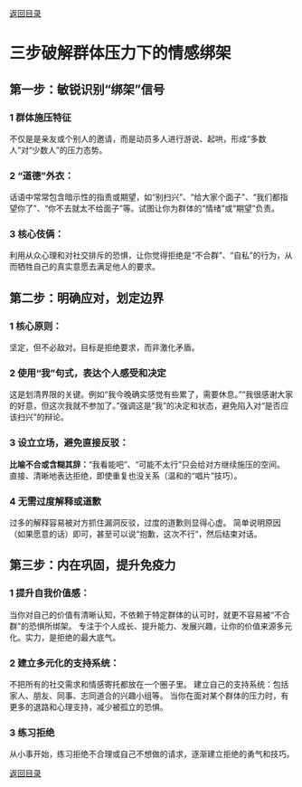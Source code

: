 [返回目录](/README.md)

# 三步破解群体压力下的情感绑架

## 第一步：敏锐识别“绑架”信号

### 1 群体施压特征

不仅是是亲友或个别人的邀请，而是动员多人进行游说、起哄，形成“多数人”对“少数人”的压力态势。

### 2 “道德”外衣：

话语中常常包含暗示性的指责或期望，如“别扫兴”、“给大家个面子”、“我们都指望你了”、“你不去就太不给面子”等。试图让你为群体的“情绪”或“期望”负责。

### 3 核心伎俩：

利用从众心理和对社交排斥的恐惧，让你觉得拒绝是“不合群”、“自私”的行为，从而牺牲自己的真实意愿去满足他人的要求。

## 第二步：明确应对，划定边界

### 1 核心原则：

坚定，但不必敌对。目标是拒绝要求，而非激化矛盾。

### 2 使用“我”句式，表达个人感受和决定

这是划清界限的关键。例如“我今晚确实感觉有些累了，需要休息。”“我很感谢大家的好意，但这次我就不参加了。”强调这是“我”的决定和状态，避免陷入对“是否应该扫兴”的辩论。

### 3 设立立场，避免直接反驳：

**比喻不合或含糊其辞：**“我看能吧”、“可能不太行”只会给对方继续施压的空间。
直接、清晰地表达拒绝，即使重复也没关系（温和的“唱片”技巧）。

### 4 无需过度解释或道歉

过多的解释容易被对方抓住漏洞反驳，过度的道歉则显得心虚。
简单说明原因（如果愿意的话）即可，甚至可以说“抱歉，这次不行”，然后结束对话。

## 第三步：内在巩固，提升免疫力

### 1 提升自我价值感：

当你对自己的价值有清晰认知，不依赖于特定群体的认可时，就更不容易被“不合群”的恐惧所绑架。
专注于个人成长、提升能力、发展兴趣，让你的价值来源多元化。实力，是拒绝的最大底气。

### 2 建立多元化的支持系统：

不把所有的社交需求和情感寄托都放在一个圈子里。
建立自己的支持系统：包括家人、朋友、同事、志同道合的兴趣小组等。
当你在面对某个群体的压力时，有更多的退路和心理支持，减少被孤立的恐惧。

### 3 练习拒绝

从小事开始，练习拒绝不合理或自己不想做的请求，逐渐建立拒绝的勇气和技巧。

[返回目录](/README.md)